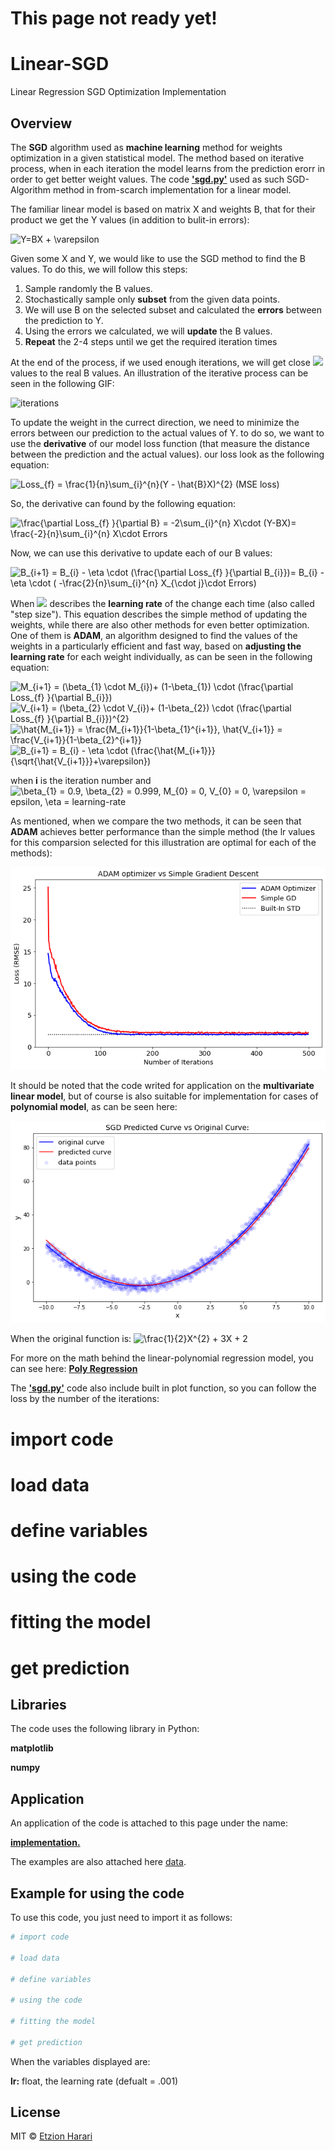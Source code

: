 # This page not ready yet!

# Linear-SGD
Linear Regression SGD Optimization Implementation

## Overview
The **SGD** algorithm used as **machine learning** method for weights optimization in a given statistical model. The method based on iterative process, when in each iteration the model learns from the prediction  erorr in order to get better weight values. The code [**'sgd.py'**](https://github.com/EtzionR/Linear-SGD/sgd.py) used as such SGD-Algorithm method in from-scarch implementation for a linear model.

The familiar linear model is based on matrix X and weights B, that for their product we get the Y values (in addition to bulit-in errors):

<img src="https://latex.codecogs.com/svg.image?Y=BX&space;&plus;&space;\varepsilon" title="Y=BX + \varepsilon" />

Given some X and Y, we would like to use the SGD method to find the B values. To do this, we will follow this steps:
1. Sample randomly the B values.
2. Stochastically sample only **subset** from the given data points.
3. We will use B on the selected subset and calculated the **errors** between the prediction to Y.
4. Using the errors we calculated, we will **update** the B values.
5. **Repeat** the 2-4 steps until we get the required iteration times

At the end of the process, if we used enough iterations, we will get close <img src="https://render.githubusercontent.com/render/math?math=\widehat{B}"> values to the real B values. An illustration of the iterative process can be seen in the following GIF:

![iterations](https://github.com/EtzionR/Linear-SGD/blob/main/pictures/iterations.gif)

To update the weight in the currect direction, we need to minimize the errors between our prediction to the actual values of Y. to do so, we want to use the **derivative** of our model loss function (that measure the distance between the prediction and the actual values). our loss look as the following equation:

<img src="https://latex.codecogs.com/svg.image?Loss_{f}&space;=&space;\frac{1}{n}\sum_{i}^{n}(Y&space;-&space;\hat{B}X)^{2}" title="Loss_{f} = \frac{1}{n}\sum_{i}^{n}(Y - \hat{B}X)^{2}" />  (MSE loss)

So, the derivative can found by the following equation:

<img src="https://latex.codecogs.com/svg.image?\frac{\partial&space;Loss_{f}&space;}{\partial&space;B}&space;=&space;\frac{-2}{n}\sum_{i}^{n}&space;X\cdot&space;(Y-BX)=&space;-2\sum_{i}^{n}&space;X\cdot&space;Errors" title="\frac{\partial Loss_{f} }{\partial B} = -2\sum_{i}^{n} X\cdot (Y-BX)= \frac{-2}{n}\sum_{i}^{n} X\cdot Errors" />

Now, we can use this derivative to update each of our B values:

<img src="https://latex.codecogs.com/svg.image?B_{i&plus;1}&space;=&space;B_{i}&space;-&space;\eta&space;\cdot&space;(\frac{\partial&space;Loss_{f}&space;}{\partial&space;B_{i}})=&space;B_{i}&space;-&space;\eta&space;\cdot&space;(&space;-\frac{2}{n}\sum_{i}^{n}&space;X_{\cdot&space;j}\cdot&space;Errors)" title="B_{i+1} = B_{i} - \eta \cdot (\frac{\partial Loss_{f} }{\partial B_{i}})= B_{i} - \eta \cdot ( -\frac{2}{n}\sum_{i}^{n} X_{\cdot j}\cdot Errors)" />

When <img src="https://render.githubusercontent.com/render/math?math=\eta"> describes the **learning rate** of the change each time (also called "step size"). This equation describes the simple method of updating the weights, while there are also other methods for even better optimization. One of them is **ADAM**, an algorithm designed to find the values of the weights in a particularly efficient and fast way, based on **adjusting the learning rate** for each weight individually, as can be seen in the following equation:

<img src="https://latex.codecogs.com/svg.image?M_{i&plus;1}&space;=&space;(\beta_{1}&space;\cdot&space;M_{i})&plus;&space;(1-\beta_{1})&space;\cdot&space;(\frac{\partial&space;Loss_{f}&space;}{\partial&space;B_{i}})" title="M_{i+1} = (\beta_{1} \cdot M_{i})+ (1-\beta_{1}) \cdot (\frac{\partial Loss_{f} }{\partial B_{i}})" />

<img src="https://latex.codecogs.com/svg.image?V_{i&plus;1}&space;=&space;(\beta_{2}&space;\cdot&space;V_{i})&plus;&space;(1-\beta_{2})&space;\cdot&space;(\frac{\partial&space;Loss_{f}&space;}{\partial&space;B_{i}})^{2}" title="V_{i+1} = (\beta_{2} \cdot V_{i})+ (1-\beta_{2}) \cdot (\frac{\partial Loss_{f} }{\partial B_{i}})^{2}" />

<img src="https://latex.codecogs.com/svg.image?\hat{M_{i+1}}&space;=&space;\frac{M_{i+1}}{1-\beta_{1}^{i+1}},&space;&space;&space;&space;&space;\hat{V_{i+1}}&space;=&space;\frac{V_{i+1}}{1-\beta_{2}^{i+1}}" title="\hat{M_{i+1}} = \frac{M_{i+1}}{1-\beta_{1}^{i+1}}, \hat{V_{i+1}} = \frac{V_{i+1}}{1-\beta_{2}^{i+1}}" />

<img src="https://latex.codecogs.com/svg.image?B_{i&plus;1}&space;=&space;B_{i}&space;-&space;\eta&space;\cdot&space;(\frac{\hat{M_{i&plus;1}}}{\sqrt{\hat{V_{i&plus;1}}}&plus;\varepsilon})" title="B_{i+1} = B_{i} - \eta \cdot (\frac{\hat{M_{i+1}}}{\sqrt{\hat{V_{i+1}}}+\varepsilon})" />

when **i** is the iteration number and <img src="https://latex.codecogs.com/svg.image?\beta_{1}&space;=&space;0.9,&space;\beta_{2}&space;=&space;0.999,&space;M_{0}&space;=&space;0,&space;V_{0}&space;=&space;0,&space;\varepsilon&space;=&space;epsilon,&space;\eta&space;=&space;learning-rate" title="\beta_{1} = 0.9, \beta_{2} = 0.999, M_{0} = 0, V_{0} = 0, \varepsilon = epsilon, \eta = learning-rate"/>

As mentioned, when we compare the two methods, it can be seen that **ADAM** achieves better performance than the simple method (the lr values for this comparsion selected for this illustration are optimal for each of the methods):

![compare](https://github.com/EtzionR/Linear-SGD/blob/main/pictures/adam_vs_simple.png)

It should be noted that the code writed for application on the **multivariate linear model**, but of course is also suitable for implementation for cases of **polynomial model**, as can be seen here:

![poly](https://github.com/EtzionR/Linear-SGD/blob/main/pictures/simple_predicted.png)

When the original function is: <img src="https://latex.codecogs.com/svg.image?\frac{1}{2}X^{2}&space;&plus;&space;3X&space;&plus;&space;2" title="\frac{1}{2}X^{2} + 3X + 2" />

For more on the math behind the linear-polynomial regression model, you can see here: [**Poly Regression**](https://github.com/EtzionR/Polynomial-Regression-Optimizer)

The [**'sgd.py'**](https://github.com/EtzionR/Linear-SGD/sgd.py) code also include built in plot function, so you can follow the loss by the number of the iterations:
# import code

# load data

# define variables

# using the code

# fitting the model

# get prediction

## Libraries
The code uses the following library in Python:

**matplotlib**

**numpy**

## Application
An application of the code is attached to this page under the name: 

[**implementation.**]()

The examples are also attached here [data](https://github.com/EtzionR/My-TF-AutoEncoder/tree/main/data).


## Example for using the code
To use this code, you just need to import it as follows:
``` sh
# import code

# load data

# define variables

# using the code

# fitting the model

# get prediction

```

When the variables displayed are:

**lr:** float, the learning rate  (defualt = .001)

## License
MIT © [Etzion Harari](https://github.com/EtzionR)

